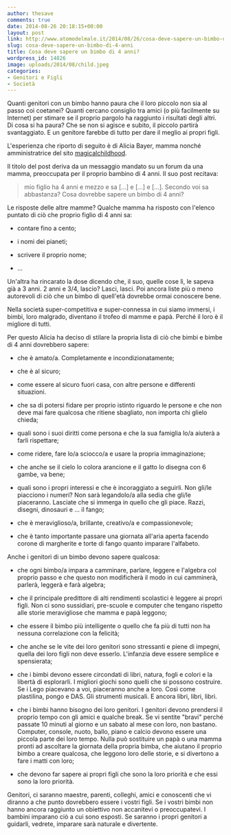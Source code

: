 ```yaml
---
author: thesave
comments: true
date: 2014-08-26 20:18:15+00:00
layout: post
link: http://www.atomodelmale.it/2014/08/26/cosa-deve-sapere-un-bimbo-di-4-anni/
slug: cosa-deve-sapere-un-bimbo-di-4-anni
title: Cosa deve sapere un bimbo di 4 anni?
wordpress_id: 14826
image: uploads/2014/08/child.jpeg
categories:
- Genitori e Figli
- Società
---
```


Quanti genitori con un bimbo hanno paura che il loro piccolo non sia al passo coi coetanei? Quanti cercano consiglio tra amici (o più facilmente su Internet) per stimare se il proprio pargolo ha raggiunto i risultati degli altri. Di cosa si ha paura? Che se non si agisce e subito, il piccolo partirà svantaggiato.
E un genitore farebbe di tutto per dare il meglio ai propri figli.

L'esperienza che riporto di seguito è di Alicia Bayer, mamma nonché amministratrice del sito [magicalchildhood](http://magicalchildhood.wordpress.com/2010/08/31/what-should-a-4-year-old-know/).

Il titolo del post deriva da un messaggio mandato su un forum da una mamma, preoccupata per il proprio bambino di 4 anni. Il suo post recitava:

<blockquote>mio figlio ha 4 anni e mezzo e sa […] e […] e […].
Secondo voi sa abbastanza? Cosa dovrebbe sapere un bimbo di 4 anni?</blockquote>

Le risposte delle altre mamme? Qualche mamma ha risposto con l'elenco puntato di ciò che proprio figlio di 4 anni sa:

    
  * contare fino a cento;

    
  * i nomi dei pianeti;

    
  * scrivere il proprio nome;

    
  * …

Un'altra ha rincarato la dose dicendo che, il suo, quelle cose lì, le sapeva già a 3 anni. 2 anni e 3/4, lascio? Lasci, lasci. Poi ancora liste più o meno autorevoli di ciò che un bimbo di quell'età dovrebbe ormai conoscere bene.

Nella società super-competitiva e super-connessa in cui siamo immersi, i bimbi, loro malgrado, diventano il trofeo di mamme e papà. Perché il loro è il migliore di tutti.

Per questo Alicia ha deciso di stilare la propria lista di ciò che bimbi e bimbe di 4 anni dovrebbero sapere:

    
  * che è amato/a. Completamente e incondizionatamente;

    
  * che è al sicuro;

    
  * come essere al sicuro fuori casa, con altre persone e differenti situazioni.

    
  * che sa di potersi fidare per proprio istinto riguardo le persone e che non deve mai fare qualcosa che ritiene sbagliato, non importa chi glielo chieda;

    
  * quali sono i suoi diritti come persona e che la sua famiglia lo/a aiuterà a farli rispettare;

    
  * come ridere, fare lo/a sciocco/a e usare la propria immaginazione;

    
  * che anche se il cielo lo colora arancione e il gatto lo disegna con 6 gambe, va bene;

    
  * quali sono i propri interessi e che è incoraggiato a seguirli. Non gli/le piacciono i numeri? Non sarà legandolo/a alla sedia che gli/le piaceranno. Lasciate che si immerga in quello che gli piace. Razzi, disegni, dinosauri e … il fango;

    
  * che è meraviglioso/a, brillante, creativo/a e compassionevole;

    
  * che è tanto importante passare una giornata all'aria aperta facendo corone di margherite e torte di fango quanto imparare l'alfabeto.

Anche i genitori di un bimbo devono sapere qualcosa:

    
  * che ogni bimbo/a impara a camminare, parlare, leggere e l'algebra col proprio passo e che questo non modificherà il modo in cui camminerà, parlerà, leggerà e farà algebra;

    
  * che il principale predittore di alti rendimenti scolastici è leggere ai propri figli. Non ci sono sussidiari, pre-scuole e computer che tengano rispetto alle storie meravigliose che mamma e papà leggono;

    
  * che essere il bimbo più intelligente o quello che fa più di tutti non ha nessuna correlazione con la felicità;

    
  * che anche se le vite dei loro genitori sono stressanti e piene di impegni, quella dei loro figli non deve esserlo. L'infanzia deve essere semplice e spensierata;

    
  * che i bimbi devono essere circondati di libri, natura, fogli e colori e la libertà di esplorarli. I migliori giochi sono quelli che si possono costruire. Se i Lego piacevano a voi, piaceranno anche a loro. Così come plastilina, pongo e DAS. Gli strumenti musicali. E ancora libri, libri, libri.

    
  * che i bimbi hanno bisogno dei loro genitori. I genitori devono prendersi il proprio tempo con gli amici e qualche break. Se vi sentite "bravi" perché passate 10 minuti al giorno e un sabato al mese con loro, non bastano. Computer, console, nuoto, ballo, piano e calcio devono essere una piccola parte dei loro tempo. Nulla può sostituire un papà o una mamma pronti ad ascoltare la giornata della propria bimba, che aiutano il proprio bimbo a creare qualcosa, che leggono loro delle storie, e si divertono a fare i matti con loro;

    
  * che devono far sapere ai propri figli che sono la loro priorità e che essi sono la loro priorità.

Genitori, ci saranno maestre, parenti, colleghi, amici e conoscenti che vi diranno a che punto dovrebbero essere i vostri figli. Se i vostri bimbi non hanno ancora raggiunto un obiettivo non accanitevi o preoccupatevi. I bambini imparano ciò a cui sono esposti. Se saranno i propri genitori a guidarli, vedrete, imparare sarà naturale e divertente.
